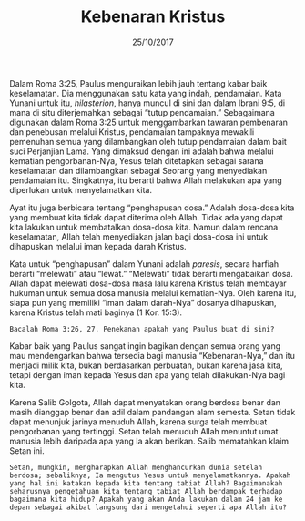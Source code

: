 ﻿---
title:  Kebenaran Kristus
date:   25/10/2017
---

Dalam Roma 3:25, Paulus menguraikan lebih jauh tentang kabar baik keselamatan. Dia menggunakan satu kata yang indah, pendamaian. Kata Yunani untuk itu, _hilasterion_, hanya muncul di sini dan dalam Ibrani 9:5, di mana di situ diterjemahkan sebagai “tutup pendamaian.” Sebagaimana digunakan dalam Roma 3:25 untuk menggambarkan tawaran pembenaran dan penebusan melalui Kristus, pendamaian tampaknya mewakili pemenuhan semua yang dilambangkan oleh tutup pendamaian dalam bait suci Perjanjian Lama. Yang dimaksud dengan ini adalah bahwa melalui kematian pengorbanan-Nya, Yesus telah ditetapkan sebagai sarana keselamatan dan dilambangkan sebagai Seorang yang menyediakan pendamaian itu. Singkatnya, itu berarti bahwa Allah melakukan apa yang diperlukan untuk menyelamatkan kita.

Ayat itu juga berbicara tentang “penghapusan dosa.” Adalah dosa-dosa kita yang membuat kita tidak dapat diterima oleh Allah. Tidak ada yang dapat kita lakukan untuk membatalkan dosa-dosa kita. Namun dalam rencana keselamatan, Allah telah menyediakan jalan bagi dosa-dosa ini untuk dihapuskan melalui iman kepada darah Kristus.

Kata untuk “penghapusan” dalam Yunani adalah _paresis_, secara harfiah berarti “melewati” atau “lewat.” “Melewati” tidak berarti mengabaikan dosa. Allah dapat melewati dosa-dosa masa lalu karena Kristus telah membayar hukuman untuk semua dosa manusia melalui kematian-Nya. Oleh karena itu, siapa pun yang memiliki “iman dalam darah-Nya” dosanya dihapuskan, karena Kristus telah mati baginya (1 Kor. 15:3).

`Bacalah Roma 3:26, 27. Penekanan apakah yang Paulus buat di sini?`

Kabar baik yang Paulus sangat ingin bagikan dengan semua orang yang mau mendengarkan bahwa tersedia bagi manusia “Kebenaran-Nya,” dan itu menjadi milik kita, bukan berdasarkan perbuatan, bukan karena jasa kita, tetapi dengan iman kepada Yesus dan apa yang telah dilakukan-Nya bagi kita.

Karena Salib Golgota, Allah dapat menyatakan orang berdosa benar dan masih dianggap benar dan adil dalam pandangan alam semesta. Setan tidak dapat menunjuk jarinya menuduh Allah, karena surga telah membuat pengorbanan yang tertinggi. Setan telah menuduh Allah menuntut umat manusia lebih daripada apa yang Ia akan berikan. Salib mematahkan klaim Setan ini.

`Setan, mungkin, mengharapkan Allah menghancurkan dunia setelah berdosa; sebaliknya, Ia mengutus Yesus untuk menyelamatkannya. Apakah yang hal ini katakan kepada kita tentang tabiat Allah? Bagaimanakah seharusnya pengetahuan kita tentang tabiat Allah berdampak terhadap bagaimana kita hidup? Apakah yang akan Anda lakukan dalam 24 jam ke depan sebagai akibat langsung dari mengetahui seperti apa Allah itu?`